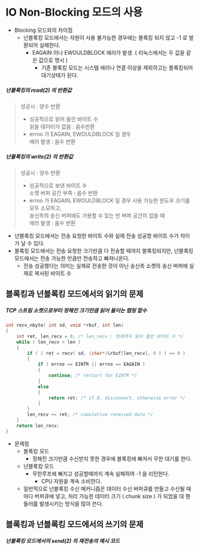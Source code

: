 # IO Non-Blocking 모드의 사용
* Blocking 모드와의 차이점
	- 넌블록킹 모드에서는 자원이 사용 불가능한 경우에는 블록킹 되지 않고 -1 로 발환되어 실패한다.
		- EAGAIN 이나 EWOULDBLOCK 에러가 발생. ( 리눅스에서는 두 값을 같은 값으로 명시 )
			- 기존 블록킹 모드는 시스템 에러나 연결 이상을 제외하고는 블록킹되어 대기상태가 된다.

##### 넌블록킹의 read(2) 의 반환값
> 성공시 : 양수 반환  
>	- 성공적으로 읽어 들인 바이트 수  
> 읽을 데이터가 없음 : 음수반환  
> 	- errno 가 EAGAIN, EWOULDBLOCK 일 경우  
> 에러 발생 : 음수 반환  


##### 넌블록킹의 write(2) 의 반환값
> 성공시 : 양수 반환  
> 	- 성공적으로 보낸 바이트 수  
> 소켓 버퍼 공간 부족 : 음수 반환  
>	- errno 가 EAGAIN, EWOULDBLOCK 일 경우 사용 가능한 윈도우 크기를 모두 소모하고,  
>	송신측의 송신 버퍼에도 가용할 수 있는 빈 버퍼 공간이 없을 때  
> 에러 발생 : 음수 반환

- 넌블록킹 모드에서는 전송 요청한 바이트 수와 실제 전송 성공항 바이트 수가 차이가 날 수 있다.
- 블록킹 모드에서는 전송 요청한 크기만큼 다 전송할 때까지 블록킹되지만,
	넌블록킹 모드에서는 전송 가능한 만큼만 전송하고 빠져나온다.
	- 전송 성공했다는 의미는 실제로 전송한 것이 아닌 송신측 소켓의 송신 버퍼에 실제로 복사된 바이트 수 


## 블록킹과 넌블록킹 모드에서의 읽기의 문제

##### TCP 스트림 소켓으로부터 정해진 크기만큼 읽어 들이는 랩핑 합수
```c++
int recv_nbyte( int sd, void *rbuf, int len)
{
	int ret, len_recv = 0; /* len_recv : 현재까지 읽어 들인 바이트 수 */
	while ( len_recv < len )
	{
		if ( ( ret = recv( sd, (char*)&rbuf[len_recv], 0 ) ) <= 0 )
		{
			if ( errno == EINTR || errno == EAGAIN )
			{
				continue; /* restart for EINTR */
			}
			else
			{
				return ret; /* if 0, disconnect, otherwise error */
			}
		}
		len_recv += ret; /* cumulative received data */
	}
	return len_recv;
}
```
* 문제점
	* 블록킹 모드
		- 정해진 크기만큼 수신받지 못한 경우에 블록킹에 빠져서 무한 대기를 한다.
	* 넌블록킹 모드
		- 무한루프에 빠지고 성공할때까지 계속 실패하여 -1 을 리턴한다.
			- CPU 자원을 계속 소비한다.
	- 일반적으로 넌블록킹 수신 메커니즘은 데이터 수신 버퍼큐를 만들고 수신될 때마다 버퍼큐에 넣고, 
	처리 가능한 데이터 크기 ( chunk size ) 가 되었을 대 핸들러를 발생시키는 방식을 많이 쓴다.

## 블록킹과 넌블록킹 모드에서의 쓰기의 문제

##### 넌블록킹 모드에서의 send(2) 의 재전송의 예시 코드
```c++
```
